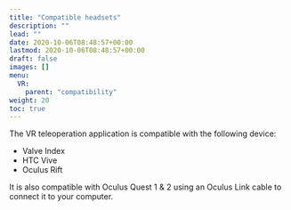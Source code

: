 ```yaml
---
title: "Compatible headsets"
description: ""
lead: ""
date: 2020-10-06T08:48:57+00:00
lastmod: 2020-10-06T08:48:57+00:00
draft: false
images: []
menu:
  VR:
    parent: "compatibility"
weight: 20
toc: true
---
```


The VR teleoperation application is compatible with the following device:  
* Valve Index
* HTC Vive
* Oculus Rift

It is also compatible with Oculus Quest 1 & 2 using an Oculus Link cable to connect it to your computer.
